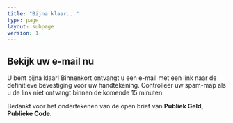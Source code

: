 ```yaml
---
title: "Bijna klaar..."
type: page
layout: subpage
version: 1
---
```


## Bekijk uw e-mail nu

U bent bijna klaar! Binnenkort ontvangt u een e-mail met een link naar de definitieve bevestiging voor uw handtekening. Controlleer uw spam-map als u de link niet ontvangt binnen de komende 15 minuten.

Bedankt voor het ondertekenen van de open brief van **Publiek Geld, Publieke Code**.
